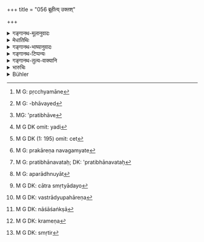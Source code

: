 +++
title = "056 ब्रूहीत्य् उक्तश्"

+++

<details><summary>गङ्गानथ-मूलानुवादः</summary>

—He who, on being ordered to speak, does not speak; or who does not prove what he has asserted;—or who does not grasp the previous and subsequent statements;—such a person fails in that suit.—(50)
</details>

<details><summary>मेधातिथिः</summary>

उक्तार्थ एव श्लोको ऽयं श्लोकान्तरैर् दृश्यते । पुनर्वचने च प्रयोजनम् उक्तम्- "बहुकृत्वो ऽपि पथ्यं वेदितव्यम्" इति । अक्षरार्थस् त्व् अर्थिना निःशेषिते पूर्वपक्षे प्रतिवादी "ब्रूह्य् अस्मिन् वस्तुनि" इति पृष्टो यदि न ब्रूयात्, पुनः पुनः पृच्छ्यमानो[^२१५] ऽपि । यो हि सम्यग् उत्तराभावान् मिथ्योत्तरवादित्वाद् अमुनैव मे पराजयो भवति तूष्णीभूतस्य तु मे संशय एव पराजये इत्य् अनया बुद्ध्या नोत्तरं ददाति, सो ऽपि जीयते । वक्ष्यति चात्र कालावच्छेदम् "न चेत् त्रिपक्षात् प्रब्रूयात्" (म्ध् ८.५८) इति । सद्यो ह्य् आकृष्टस्य पूर्वपक्षार्थानवबोधाद् उत्तराप्रतिपत्तेर् युक्तं कालहरणम् । अत्र च दिवसैः पञ्चभिर् दशभिर् द्वादशभिर् वा ईषद् ईषद् वदतस् त्रिपक्षसमाप्तिः, न त्व् इयन्तं कालं तूष्णीभाव एव । यश् चातो ऽधिकः कालः, "संस्थितो ऽपि कच्चित् संवत्सरं प्रतीक्षेताप्रतिभावायाम्[^२१६]" (ग्ध् १३.२८) इति, न युक्तम् आदर्तुं यतो ऽप्रतिभा[^२१७] यदि[^२१८] प्रतीक्षाकारणम् सा चेत्[^२१९] संवत्सराद् ऊर्ध्वं भवतीति किम् इत्य् अकारणम् । न चैष नियमः केनचित् प्रकारेणावगम्यते[^२२०] ऽप्रतिभावतः[^२२१] संवत्सरेण प्रतिभा भवतीति । तस्मात् तावन्त्य् एवाहान्य् उपेक्षा युक्ता यावद्भिः पूर्वपक्षार्थावधारणं भवत्य् उत्तरं च प्रतिभाति । एतच् चामुकस्य मन्दधियो ऽप्य् एतावन् मात्रैर् अहोभिर् भवतीति नाधिकं कालम् उपेक्षणीयम् । 


[^२२१]:
     M G: pratibhānavataḥ; DK: 'pratibhānavataḥ


[^२२०]:
     M G: prakāreṇa navagamyate


[^२१९]:
     M G DK (1: 195) omit: cet


[^२१८]:
     M G DK omit: yadi


[^२१७]:
     MG: 'pratibhāve


[^२१६]:
     M G: -bhāvayed


[^२१५]:
     M G: pṛcchyamāne

- पूर्वपाक्षिकस्य तु तद् अहर् एव स्वार्थविनिवेशनं युक्तम् । यत इदम् एष मे धारयतीदं वानेन ममापकृतम् इति निश्चितं तस्य भवति । स्वेच्छया ह्य् असौ प्रवर्तते । केवलं तस्मै स्वपक्षम् आवेदयते किम् इत्य् अनिश्चितः स्वार्थो भवति । उत्तरपाक्षिकस् त्व् अविदितसंबन्धस् तदानीम् एव राजपुरुषैर् आनीयमानः कथम् इव स्वपरपक्षौ निश्चिनुयात् । पक्षद्वयनिरूपणं हि तद् अस्य तदानीम् एवापतति । नान्यथोत्तरपाक्षिको भवति । तस्मात् पूर्वपाक्षिकस्य साध्ये वस्तुनि तदहःपूर्वपक्षसमाप्तिर् द्विदिवसलाभो वा । उभाव् अपि चैतौ पक्षौ स्मृत्यन्तरपरिगृहीतौ । तथा ह्य् आह-

- सुनिश्चितबलाधानः पूर्वपक्षी भवेत् सदा ।

- दशाहं द्वादशाहं वा स्वपक्षं परिशोधयेत् ॥ इति ।

तथेदम् अपरम् "ततो ऽर्थी लेखयेत् सद्यः प्रतिज्ञातार्थसाधनम्" (य्ध् २.७) ।

- या तु संवत्सरपरीक्षा सा मूलासंभवाद् अप्रमाणम् । न हि व्यवहारस्मृताव् अष्टकादिवद् वेदमूलता शक्यते वक्तुम्, अकार्यरूपत्वाद् अर्थस्य । प्रमाणान्तरविषयत्वे च तदसंभवः प्रतिपादितः । 

- एषापि त्रिपक्षोपेक्षा न सर्वत्र । यत् उक्तम्-

- साहसस्तेयपारुष्यगोऽभिशापात्यये स्त्रियाम् ।

- विवादयेत् सद्य एव कालो ऽन्यत्रेच्छया स्मृतः ॥ इति । (य्ध् २.१२)

- साहसादौ हि चिरम् उपेक्ष्यमाणे ऽपरम् आराध्नुयात्[^२२२] । अतः सद्यो विवादो विधीयते । न चात्रास्मृत्यादयो[^२२३] ऽनुक्तहेतवः संभवन्ति । साहसादिकारणं हि तदानीम् एव राजानं वेदयेत् । तीव्रसंवेगता हि तत्र भवति । वस्त्राद्यपहारेण[^२२४] तदुपेक्षायां रागशङ्का[^२२५] भवति । साक्षिणस् तत्र यदृच्छया संनिहिता अपि भवन्ति । ते हि देशान्तरं गता नमजात्यादिभिर् न विज्ञायन्ते । ततः स्वाभाविकप्रमाणाभावः ।


[^२२५]:
     M G DK: nāśāśaṅkṣā


[^२२४]:
     M G DK: vastrādyupahāreṇa


[^२२३]:
     M G DK: cātra smṛtyādayo


[^२२२]:
     M G: aparādhnuyāt

- किं च ऋणादानादिषु कदाचिद् इतरेतरं संदधते । न तत्र राज्ञो हस्तप्रक्षेपः । प्रायेण[^२२६] च संशुद्धौ नानुस्मृतिर्[^२२७] उपयुज्यते तदा कियद् दत्तम् इति । साहसकारी तु राज्ञावश्यं निग्रहीतव्य इतरेण संधीयमानो ऽपि । तस्माद् ऋणादिषु कालहरणं साहसादिषु सद्य इति स्थितम् । तद् उक्तम्-


[^२२७]:
     M G DK: smṛtir


[^२२६]:
     M G DK: krameṇa

- गहनत्वाद् विवादानाम् असामर्थ्यात् स्मृतेर् अपि ।

- ऋणादिषु हरेत् कालं कामं तत्त्वबुभुत्सया ॥ (न्स्म् मा १.३८)

यदा संकुलः पूर्वपक्षो भवति तदा गहनत्वान् न शक्यते ग्रहीतुम् । अनाकुलो विलुप्तक्रमो ऽपि गृहीतः प्रतिवचनकाले महत्वान् न शक्यते सर्वेण स्मर्तुम् इति स्मृत्यन्तरस्यार्थः । 

**उक्तं च न विभावयेत्** । साध्यं वस्तु निर्दिश्य न साधयति साधनस्याभावात्, विपक्षे वा भावात् । **न च पूर्वापरं विद्यात्** । उक्तम् एतत् । **तस्माद्** **अर्थाद्** व्यवहारवस्तुनः **स हीयते** पराजितो भवतीत्य् अर्थः ॥ ८.५६ ॥
</details>

<details><summary>गङ्गानथ-भाष्यानुवादः</summary>

This verse is found to state what has been already mentioned in the foregoing verses. The use of such repetitions has been already explained on the ground that wholesome advice should be repeatedly driven home.

The meaning of the words of the text is as follows:—The plaint having been filed and duly expounded by the complainant, when the defendant is asked to make his statement regarding the matter of the plaint, if he does not make a statement, even though repeatedly asked to do so;
*i.e*., he who, having no proper answer to make, does not give any
answer at all, thinking that if ho gave an unsuitable reply, his defeat would be certain, whereas if he kept quiet, it would be doubtful, also fails in his suit.

The time-limit in connection with the filing of the answer is going to be laid down (under 58)—‘If he does not file the answer within *three fortnights, etc*.’ When the man is suddenly dragged to the court, since he does not know what the complaint against him is, he cannot find the right answer at once, and hence it is only right to grant a postponement, but when the law fixes the time-limit being fixed at ‘three fortnights,’ what is meant is that so many days are to be granted to the defendant, who proceeds to file portions of his answer within five, ten or twelve days,—and not that he is to keep absolute silence for such a long time. As for the law that allows of more time,—*e.g*., in the text ‘In some cases he may wait for one year, when there is non-understanding’ (*Gautama*, 13.28),—this should not be followed in practice; because if ‘non-understanding’ is sufficient cause for delay, why should it cease to be so after the lapse of one year only? Nor can there be any certainty as to the man, who does not grasp the plaint during one year, being able to grasp it after that time. Hence the postponement granted should he just for that period of time which may he regarded as a fair interval for the understanding of the suit and the finding of the answer. So that no more time shall be granted than what may be considered sufficient for a man of oven dull intelligence for the said purpose.

As regards the plaintiff, it is only right that he should file his plaint on the same day (that he presents himself before the Court); as he already knows that ‘such and such a man owes me such an amount,’ or that ‘such and such a man has done me this wrong’; and he takes action also entirely upon his own choice. So that when the man is setting forth his own case, why should he have a doubt upon any point (for the clearing of which he should need time)?

As for the defendant, on the other hand, he does not know anything about the complaint, when he is suddenly hauled up by the King’s officers; how then can he have any definite notion regarding either the plaint or the answer? He is in fact called upon to understand the plaint and find its answer at the spur of the moment; otherwise he would not be a ‘defendant’ at all.

Thus then, for the Plaintiff, it is necessary to complete his plaint, in regard to the case he has to prove, on the same day; or he may be granted two or three days. Both these views have been accepted by other
*Smṛtis*:—*e.g*. (*a*) ‘The complaint should be always prepared with a
definite idea of the ease and its proofs,’ and again: ‘He may strengthen his case for ten or twelve days’; and (*b*) ‘The plaintiff shall immediately set forth his case in writing’ (Yājñavalkya, *Vyavahāra*, 7).

As for the view that ‘postponement may be granted for one year,’ there is no authority for it, and as such it cannot be accepted. We cannot always assume the presence of Vedic texts corroborative of such Smṛti-texts as bear upon judicial proceedings,—in the same manner as we do in the case of the *Smṛti* texts dealing with the *Aṣṭakā* -offering; because the judicial proceeding is not of the nature of an *act* to be done. In fact, we have already shown that such assumption is not possible in the case of matters amenable to other moans of knowledge (than verbal authority).

This postponement of the complaint is not to be granted in all cases; since it has been laid down that—‘In the case of heinous crimes, of theft, of assault, of charges in connection with cows, of wrong done to the life and property of women, the defendant should be made to answer the charge at once; in other cases the time has been declared to be allowable according to the wish of the Court’ (Yājñavalkya, *Vyavahāra*, 12). In the case of heinous crimes and the rest, if a long postponement were granted, then, during the interval, the defendant might propitiate the other party. It is for this reason that *immediate answer* has been required. Specially as in such cases, there can be no lapse of memory or other causes that would justify the postponement of the answer; because as a rule charges of heinous crimes are laid before the King immediately, for the simple reason that in such oases there is great urgency. For instance, in the case of the theft of clothes, there is always the chance of its former colour being altered during the interval. Then again, in such cases such witnesses as may have happened to be present by chance would he immediately available, while (if postponement were granted) they would have gone to other places, and, as their name and caste, etc., would not he known, they could not be traced and found. So that there would naturally be absence of requisite proof.

Further, in the case of non-payment of debt and other matters, the parties may settle it between themselves, in which the King cannot interfere; for when the case has been amicably settled, it is no business of the King’s to enquire how much of the claim has been paid. As for the criminal, on the other hand, it is the duty of the King to punish him, even though he may have come to terms with the plaintiff. For these reasons, the conclusion is that there shall he postponement only in the case of non-payment of debt and such cases, while in the case of crime, etc., immediate answer shall be demanded. To this end wo have the following declaration—‘In the case of non-payment of debt, etc., postponement may he granted, for the purpose of finding out the truth, as disputes on such matters are intricate, and there is possibility of the defendant being incapable of supplying the answer at once, or of his having forgotten the facts of the case’;—and the meaning of this *Smṛti* text is that in a case, where the plaint happens to be an intricate one, it is only natural that being so intricate, it cannot he grasped Jut the spur of the moment,—and every one cannot remember, after the lapse of a long time, all the details clearly and in the correct order, in order to be able to offor a suitable answer.

‘*And does not prove what he has asserted*,’—*i.e*., having put forward the case he has to prove, he fails to establish it, because he has no proofs, and not because he has no opponent (against whom he would have to establish it).

‘*Who does not grasp the precious and subsequent statements*’;—this has been already explained (under 53).

For the said reasons, the person fails in the matter of the suit;
*i.e*., is defeated.—(56)
</details>

<details><summary>गङ्गानथ-टिप्पन्यः</summary>

‘*Pūrvāparam*’—‘The plaint and its answer’ (Medhātithi);—‘the proof and
the matter to be proved’ (Kullūka);—‘what should be said first and what
afterwards’ (Nārāyaṇa and Nandana).

This verse is quoted in *Kṛtyakalpataru* (22b) which says that
‘*brūhi*’, ‘speak out’ has to he reiterated for the sake of
firmness;—and in *Vīramitrodaya* (Vyavahāra, 31b).
</details>

<details><summary>गङ्गानथ-तुल्य-वाक्यानि</summary>

**(verses 8.53-57)  
**

See Comparative notes for [Verse
8.53].
</details>

<details><summary>भारुचिः</summary>

**ब्रूहीत्य् उक्तश् च न ब्रूयात्** प्रतिपादनकाले पराभव[भीत्या नोत्तरं ददाति । **उक्तं च न वि**]**भावयेत्** साक्षिभिः, अभावाद् वा तेषां विवक्षासम्यग्दर्शनाद् वा । **न च पूर्वापरं विद्यात्**- साक्षिगतम् अन्यत्र व्यवहारगतम् उक्तम् एव । **तस्माद् अर्थात् स हीयते** ॥ ८.५६ ॥
</details>

<details><summary>Bühler</summary>

056	Or who, being ordered to speak, does not answer, or does not prove what he has alleged; or who does not know what is the first (point), and what the second, fails in his suit.
</details>
